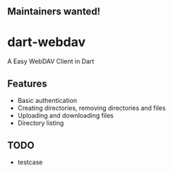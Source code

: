 **Maintainers wanted!**
----
# dart-webdav
A Easy WebDAV Client in Dart

## Features
* Basic authentication
* Creating directories, removing directories and files
* Uploading and downloading files
* Directory listing

## TODO
* testcase
